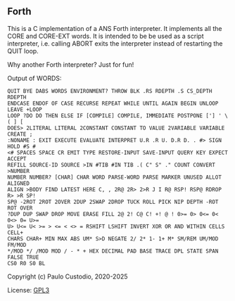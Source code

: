 Forth
-----

This is a C implementation of a ANS Forth interpreter. It implements all the 
CORE and CORE-EXT words. It is intended to be be used as a script interpreter, 
i.e. calling ABORT exits the interpreter instead of restarting the QUIT loop.

Why another Forth interpreter? Just for fun!

Output of WORDS:
```
QUIT BYE DABS WORDS ENVIRONMENT? THROW BLK .RS RDEPTH .S CS_DEPTH RDEPTH
ENDCASE ENDOF OF CASE RECURSE REPEAT WHILE UNTIL AGAIN BEGIN UNLOOP LEAVE +LOOP
LOOP ?DO DO THEN ELSE IF [COMPILE] COMPILE, IMMEDIATE POSTPONE ['] ' \ ( ] [
DOES> 2LITERAL LITERAL 2CONSTANT CONSTANT TO VALUE 2VARIABLE VARIABLE CREATE ;
:NONAME : EXIT EXECUTE EVALUATE INTERPRET U.R .R U. D.R D. . #> SIGN HOLD #S #
<# SPACES SPACE CR EMIT TYPE RESTORE-INPUT SAVE-INPUT QUERY KEY EXPECT ACCEPT
REFILL SOURCE-ID SOURCE >IN #TIB #IN TIB .( C" S" ." COUNT CONVERT >NUMBER
NUMBER NUMBER? [CHAR] CHAR WORD PARSE-WORD PARSE MARKER UNUSED ALLOT ALIGNED
ALIGN >BODY FIND LATEST HERE C, , 2R@ 2R> 2>R J I R@ RSP! RSP@ RDROP R> >R SP!
SP@ -2ROT 2ROT 2OVER 2DUP 2SWAP 2DROP TUCK ROLL PICK NIP DEPTH -ROT ROT OVER
?DUP DUP SWAP DROP MOVE ERASE FILL 2@ 2! C@ C! +! @ ! 0>= 0> 0<= 0< 0<> 0= U>=
U> U<= U< >= > <= < <> = RSHIFT LSHIFT INVERT XOR OR AND WITHIN CELLS CELL+
CHARS CHAR+ MIN MAX ABS UM* S>D NEGATE 2/ 2* 1- 1+ M* SM/REM UM/MOD FM/MOD
*/MOD */ /MOD MOD / - * + HEX DECIMAL PAD BASE TRACE DPL STATE SPAN FALSE TRUE
CS0 R0 S0 BL

```

Copyright (c) Paulo Custodio, 2020-2025

License: [GPL3](https://www.gnu.org/licenses/gpl-3.0.html) 
